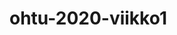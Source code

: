 # ohtu-2020-viikko1
[![<CircleCI>](https://circleci.com/gh/toppyy/ohtu-2020-viikko1.svg?style=svg)](https://circleci.com/gh/toppyy/ohtu-2020-viikko1)
